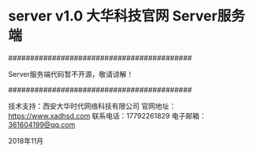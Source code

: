 # server v1.0 大华科技官网 Server服务端


########################################## 

Server服务端代码暂不开源，敬请谅解！

########################################## 


技术支持：西安大华时代网络科技有限公司
官网地址：https://www.xadhsd.com
联系电话：17792261829
电子邮箱：361604199@qq.com

2018年11月